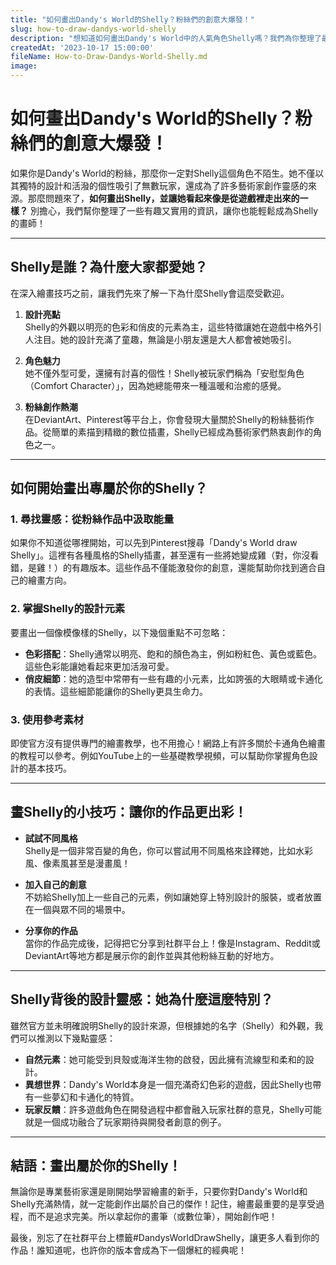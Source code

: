 ```yaml
---
title: "如何畫出Dandy's World的Shelly？粉絲們的創意大爆發！"
slug: how-to-draw-dandys-world-shelly
description: "想知道如何畫出Dandy's World中的人氣角色Shelly嗎？我們為你整理了最有趣的靈感來源和繪畫技巧，讓你輕鬆進入這個充滿魅力的角色世界！"
createdAt: '2023-10-17 15:00:00'
fileName: How-to-Draw-Dandys-World-Shelly.md
image: 
---
```


# 如何畫出Dandy's World的Shelly？粉絲們的創意大爆發！

如果你是Dandy's World的粉絲，那麼你一定對Shelly這個角色不陌生。她不僅以其獨特的設計和活潑的個性吸引了無數玩家，還成為了許多藝術家創作靈感的來源。那麼問題來了，**如何畫出Shelly，並讓她看起來像是從遊戲裡走出來的一樣？** 別擔心，我們幫你整理了一些有趣又實用的資訊，讓你也能輕鬆成為Shelly的畫師！

---

## Shelly是誰？為什麼大家都愛她？

在深入繪畫技巧之前，讓我們先來了解一下為什麼Shelly會這麼受歡迎。  

1. **設計亮點**  
   Shelly的外觀以明亮的色彩和俏皮的元素為主，這些特徵讓她在遊戲中格外引人注目。她的設計充滿了童趣，無論是小朋友還是大人都會被她吸引。  

2. **角色魅力**  
   她不僅外型可愛，還擁有討喜的個性！Shelly被玩家們稱為「安慰型角色（Comfort Character）」，因為她總能帶來一種溫暖和治癒的感覺。  

3. **粉絲創作熱潮**  
   在DeviantArt、Pinterest等平台上，你會發現大量關於Shelly的粉絲藝術作品。從簡單的素描到精緻的數位插畫，Shelly已經成為藝術家們熱衷創作的角色之一。

---

## 如何開始畫出專屬於你的Shelly？

### 1. **尋找靈感：從粉絲作品中汲取能量**
如果你不知道從哪裡開始，可以先到Pinterest搜尋「Dandy's World draw Shelly」。這裡有各種風格的Shelly插畫，甚至還有一些將她變成雞（對，你沒看錯，是雞！）的有趣版本。這些作品不僅能激發你的創意，還能幫助你找到適合自己的繪畫方向。

### 2. **掌握Shelly的設計元素**
要畫出一個像模像樣的Shelly，以下幾個重點不可忽略：  
- **色彩搭配**：Shelly通常以明亮、飽和的顏色為主，例如粉紅色、黃色或藍色。這些色彩能讓她看起來更加活潑可愛。  
- **俏皮細節**：她的造型中常帶有一些有趣的小元素，比如誇張的大眼睛或卡通化的表情。這些細節能讓你的Shelly更具生命力。  

### 3. **使用參考素材**
即使官方沒有提供專門的繪畫教學，也不用擔心！網路上有許多關於卡通角色繪畫的教程可以參考。例如YouTube上的一些基礎教學視頻，可以幫助你掌握角色設計的基本技巧。

---

## 畫Shelly的小技巧：讓你的作品更出彩！

- **試試不同風格**  
  Shelly是一個非常百變的角色，你可以嘗試用不同風格來詮釋她，比如水彩風、像素風甚至是漫畫風！  

- **加入自己的創意**  
  不妨給Shelly加上一些自己的元素，例如讓她穿上特別設計的服裝，或者放置在一個與眾不同的場景中。  

- **分享你的作品**  
  當你的作品完成後，記得把它分享到社群平台上！像是Instagram、Reddit或DeviantArt等地方都是展示你的創作並與其他粉絲互動的好地方。

---

## Shelly背後的設計靈感：她為什麼這麼特別？

雖然官方並未明確說明Shelly的設計來源，但根據她的名字（Shelly）和外觀，我們可以推測以下幾點靈感：  
- **自然元素**：她可能受到貝殼或海洋生物的啟發，因此擁有流線型和柔和的設計。  
- **異想世界**：Dandy's World本身是一個充滿奇幻色彩的遊戲，因此Shelly也帶有一些夢幻和卡通化的特質。  
- **玩家反饋**：許多遊戲角色在開發過程中都會融入玩家社群的意見，Shelly可能就是一個成功融合了玩家期待與開發者創意的例子。

---

## 結語：畫出屬於你的Shelly！

無論你是專業藝術家還是剛開始學習繪畫的新手，只要你對Dandy's World和Shelly充滿熱情，就一定能創作出屬於自己的傑作！記住，繪畫最重要的是享受過程，而不是追求完美。所以拿起你的畫筆（或數位筆），開始創作吧！  

最後，別忘了在社群平台上標籤#DandysWorldDrawShelly，讓更多人看到你的作品！誰知道呢，也許你的版本會成為下一個爆紅的經典呢！